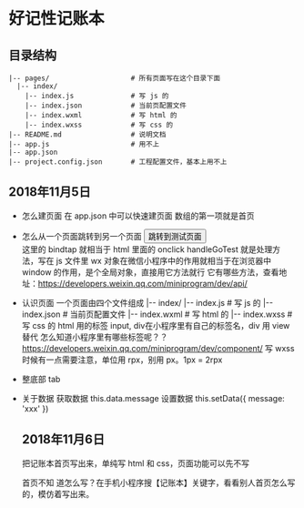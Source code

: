 # 好记性记账本

## 目录结构

```
|-- pages/                    # 所有页面写在这个目录下面
  |-- index/
    |-- index.js              # 写 js 的
    |-- index.json            # 当前页配置文件
    |-- index.wxml            # 写 html 的
    |-- index.wxss            # 写 css 的
|-- README.md                 # 说明文档
|-- app.js                    # 用不上
|-- app.json                  
|-- project.config.json       # 工程配置文件，基本上用不上
```

## 2018年11月5日

- 怎么建页面
  在 app.json 中可以快速建页面 
  数组的第一项就是首页

- 怎么从一个页面跳转到另一个页面
  <button bindtap="handleGoTest">跳转到测试页面</button>   
        这里的 bindtap 就相当于 html 里面的 onclick
        handleGoTest  就是处理方法，写在 js 文件里
  wx 对象在微信小程序中的作用就相当于在浏览器中 window 的作用，是个全局对象，直接用它方法就行
    它有哪些方法，查看地址：https://developers.weixin.qq.com/miniprogram/dev/api/

- 认识页面
  一个页面由四个文件组成
  |-- index/
    |-- index.js              # 写 js 的
    |-- index.json            # 当前页配置文件
    |-- index.wxml            # 写 html 的
    |-- index.wxss            # 写 css 的
  html 用的标签 input, div在小程序里有自己的标签名，div 用 view 替代
  怎么知道小程序里有哪些标签呢？？https://developers.weixin.qq.com/miniprogram/dev/component/
  写 wxss 时候有一点需要注意，单位用 rpx，别用 px。1px = 2rpx 

- 整底部 tab

- 关于数据
  获取数据     this.data.message
  设置数据     this.setData({ message: 'xxx' })

  ## 2018年11月6日

  把记账本首页写出来，单纯写 html 和 css，页面功能可以先不写

  首页不知
  道怎么写？在手机小程序搜【记账本】关键字，看看别人首页怎么写的，模仿着写出来。